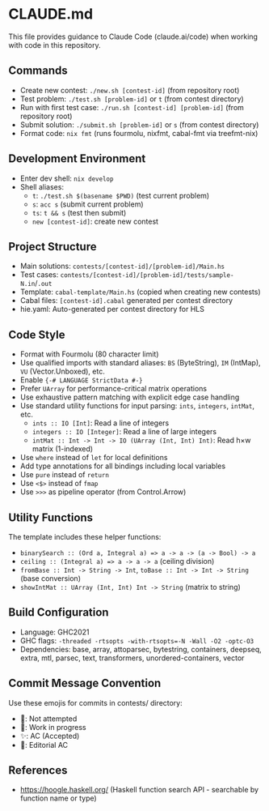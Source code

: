 # CLAUDE.md

This file provides guidance to Claude Code (claude.ai/code) when working with code in this repository.

## Commands
- Create new contest: `./new.sh [contest-id]` (from repository root)
- Test problem: `./test.sh [problem-id]` or `t` (from contest directory)
- Run with first test case: `./run.sh [contest-id] [problem-id]` (from repository root)
- Submit solution: `./submit.sh [problem-id]` or `s` (from contest directory)
- Format code: `nix fmt` (runs fourmolu, nixfmt, cabal-fmt via treefmt-nix)

## Development Environment
- Enter dev shell: `nix develop`
- Shell aliases:
  - `t`: `./test.sh $(basename $PWD)` (test current problem)
  - `s`: `acc s` (submit current problem)
  - `ts`: `t && s` (test then submit)
  - `new [contest-id]`: create new contest

## Project Structure
- Main solutions: `contests/[contest-id]/[problem-id]/Main.hs`
- Test cases: `contests/[contest-id]/[problem-id]/tests/sample-N.in`/`.out`
- Template: `cabal-template/Main.hs` (copied when creating new contests)
- Cabal files: `[contest-id].cabal` generated per contest directory
- hie.yaml: Auto-generated per contest directory for HLS

## Code Style
- Format with Fourmolu (80 character limit)
- Use qualified imports with standard aliases: `BS` (ByteString), `IM` (IntMap), `VU` (Vector.Unboxed), etc.
- Enable `{-# LANGUAGE StrictData #-}`
- Prefer `UArray` for performance-critical matrix operations
- Use exhaustive pattern matching with explicit edge case handling
- Use standard utility functions for input parsing: `ints`, `integers`, `intMat`, etc.
  - `ints :: IO [Int]`: Read a line of integers
  - `integers :: IO [Integer]`: Read a line of large integers
  - `intMat :: Int -> Int -> IO (UArray (Int, Int) Int)`: Read h×w matrix (1-indexed)
- Use `where` instead of `let` for local definitions
- Add type annotations for all bindings including local variables
- Use `pure` instead of `return`
- Use `<$>` instead of `fmap`
- Use `>>>` as pipeline operator (from Control.Arrow)

## Utility Functions
The template includes these helper functions:
- `binarySearch :: (Ord a, Integral a) => a -> a -> (a -> Bool) -> a`
- `ceiling :: (Integral a) => a -> a -> a` (ceiling division)
- `fromBase :: Int -> String -> Int`, `toBase :: Int -> Int -> String` (base conversion)
- `showIntMat :: UArray (Int, Int) Int -> String` (matrix to string)

## Build Configuration
- Language: GHC2021
- GHC flags: `-threaded -rtsopts -with-rtsopts=-N -Wall -O2 -optc-O3`
- Dependencies: base, array, attoparsec, bytestring, containers, deepseq, extra, mtl, parsec, text, transformers, unordered-containers, vector

## Commit Message Convention
Use these emojis for commits in contests/ directory:
- 🎉: Not attempted
- 🚧: Work in progress
- ✨: AC (Accepted)
- 🌱: Editorial AC

## References
- https://hoogle.haskell.org/ (Haskell function search API - searchable by function name or type)
